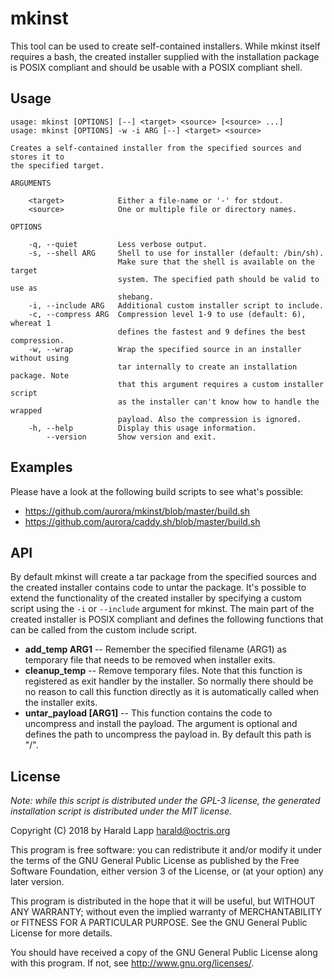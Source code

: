 # mkinst

This tool can be used to create self-contained installers. While mkinst
itself requires a bash, the created installer supplied with the installation
package is POSIX compliant and should be usable with a POSIX compliant shell.

## Usage

    usage: mkinst [OPTIONS] [--] <target> <source> [<source> ...]
    usage: mkinst [OPTIONS] -w -i ARG [--] <target> <source>
    
    Creates a self-contained installer from the specified sources and stores it to
    the specified target.

    ARGUMENTS

        <target>            Either a file-name or '-' for stdout.
        <source>            One or multiple file or directory names.

    OPTIONS

        -q, --quiet         Less verbose output.
        -s, --shell ARG     Shell to use for installer (default: /bin/sh).
                            Make sure that the shell is available on the target
                            system. The specified path should be valid to use as
                            shebang.
        -i, --include ARG   Additional custom installer script to include.
        -c, --compress ARG  Compression level 1-9 to use (default: 6), whereat 1
                            defines the fastest and 9 defines the best compression.
        -w, --wrap          Wrap the specified source in an installer without using
                            tar internally to create an installation package. Note
                            that this argument requires a custom installer script
                            as the installer can't know how to handle the wrapped
                            payload. Also the compression is ignored.
        -h, --help          Display this usage information.
            --version       Show version and exit.

## Examples

Please have a look at the following build scripts to see what's possible:

* https://github.com/aurora/mkinst/blob/master/build.sh
* https://github.com/aurora/caddy.sh/blob/master/build.sh

## API

By default mkinst will create a tar package from the specified sources and the created installer contains code to untar
the package. It's possible to extend the functionality of the created installer by specifying a custom script using
the `-i` or `--include` argument for mkinst. The main part of the created installer is POSIX compliant and defines the
following functions that can be called from the custom include script.

*   **add_temp ARG1** -- Remember the specified filename (ARG1) as temporary file that needs to be removed when installer exits.
*   **cleanup_temp** -- Remove temporary files. Note that this function is registered as exit handler by the installer. So normally there should be no reason to call this function directly as it is automatically called when the installer exits.
*   **untar_payload \[ARG1\]** -- This function contains the code to uncompress and install the payload. The argument is optional and defines the path to uncompress the payload in. By default this path is "/".

## License

*Note: while this script is distributed under the GPL-3 license, the generated
installation script is distributed under the MIT license.*

Copyright (C) 2018 by Harald Lapp <harald@octris.org>

This program is free software: you can redistribute it and/or modify it under the terms of the GNU General Public License as published by the Free Software Foundation, either version 3 of the License, or (at your option) any later version.

This program is distributed in the hope that it will be useful, but WITHOUT ANY WARRANTY; without even the implied warranty of MERCHANTABILITY or FITNESS FOR A PARTICULAR PURPOSE. See the GNU General Public License for more details.

You should have received a copy of the GNU General Public License along with this program. If not, see <http://www.gnu.org/licenses/>.
